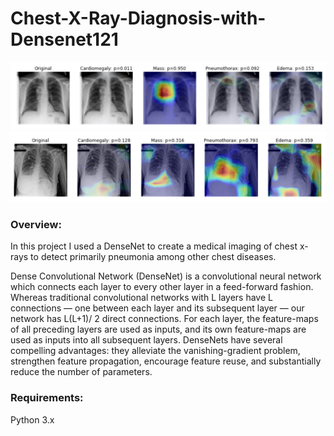 # Chest-X-Ray-Diagnosis-with-Densenet121

![alt text](https://github.com/Asif1405/Chest-X-Ray-Diagnosis-with-Densenet121/blob/master/111.PNG)
![alt text](https://github.com/Asif1405/Chest-X-Ray-Diagnosis-with-Densenet121/blob/master/222.PNG)

### Overview:
In this project I used a DenseNet to create a medical imaging of chest x-rays to detect primarily pneumonia among other chest diseases. 

Dense Convolutional Network (DenseNet) is a convolutional neural network which connects each layer to every other layer in a feed-forward fashion. Whereas traditional convolutional networks with L layers have L connections — one between each layer and its subsequent layer — our network has L(L+1)/ 2 direct connections. For each layer, the feature-maps of all preceding layers are used as inputs, and its own feature-maps are used as inputs into all subsequent layers. DenseNets have several compelling advantages: they alleviate the vanishing-gradient problem, strengthen feature propagation, encourage feature reuse, and substantially reduce the number of parameters.

### Requirements:
Python 3.x
